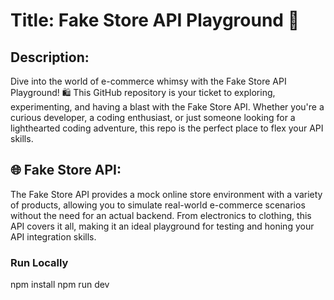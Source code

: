 # Title: Fake Store API Playground 🚀

## Description:
Dive into the world of e-commerce whimsy with the Fake Store API Playground! 🛍️ This GitHub repository is your ticket to exploring, experimenting, and having a blast with the Fake Store API. Whether you're a curious developer, a coding enthusiast, or just someone looking for a lighthearted coding adventure, this repo is the perfect place to flex your API skills.

## 🌐 Fake Store API:
The Fake Store API provides a mock online store environment with a variety of products, allowing you to simulate real-world e-commerce scenarios without the need for an actual backend. From electronics to clothing, this API covers it all, making it an ideal playground for testing and honing your API integration skills.

### Run Locally
npm install
npm run dev